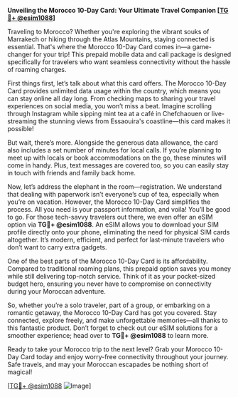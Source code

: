 **Unveiling the Morocco 10-Day Card: Your Ultimate Travel Companion [[TG💪+ @esim1088](https://t.me/s/esim1088)]**

Traveling to Morocco? Whether you're exploring the vibrant souks of Marrakech or hiking through the Atlas Mountains, staying connected is essential. That's where the Morocco 10-Day Card comes in—a game-changer for your trip! This prepaid mobile data and call package is designed specifically for travelers who want seamless connectivity without the hassle of roaming charges.

First things first, let’s talk about what this card offers. The Morocco 10-Day Card provides unlimited data usage within the country, which means you can stay online all day long. From checking maps to sharing your travel experiences on social media, you won’t miss a beat. Imagine scrolling through Instagram while sipping mint tea at a café in Chefchaouen or live-streaming the stunning views from Essaouira's coastline—this card makes it possible!

But wait, there’s more. Alongside the generous data allowance, the card also includes a set number of minutes for local calls. If you’re planning to meet up with locals or book accommodations on the go, these minutes will come in handy. Plus, text messages are covered too, so you can easily stay in touch with friends and family back home.

Now, let’s address the elephant in the room—registration. We understand that dealing with paperwork isn’t everyone’s cup of tea, especially when you’re on vacation. However, the Morocco 10-Day Card simplifies the process. All you need is your passport information, and voila! You’ll be good to go. For those tech-savvy travelers out there, we even offer an eSIM option via **TG💪+ @esim1088**. An eSIM allows you to download your SIM profile directly onto your phone, eliminating the need for physical SIM cards altogether. It’s modern, efficient, and perfect for last-minute travelers who don’t want to carry extra gadgets.

One of the best parts of the Morocco 10-Day Card is its affordability. Compared to traditional roaming plans, this prepaid option saves you money while still delivering top-notch service. Think of it as your pocket-sized budget hero, ensuring you never have to compromise on connectivity during your Moroccan adventure.

So, whether you’re a solo traveler, part of a group, or embarking on a romantic getaway, the Morocco 10-Day Card has got you covered. Stay connected, explore freely, and make unforgettable memories—all thanks to this fantastic product. Don’t forget to check out our eSIM solutions for a smoother experience; head over to **TG💪+ @esim1088** to learn more.

Ready to take your Morocco trip to the next level? Grab your Morocco 10-Day Card today and enjoy worry-free connectivity throughout your journey. Safe travels, and may your Moroccan escapades be nothing short of magical!

[[TG💪+ @esim1088](https://t.me/s/esim1088) ![Image](https://i.postimg.cc/Y0z9fWf4/image.png)]